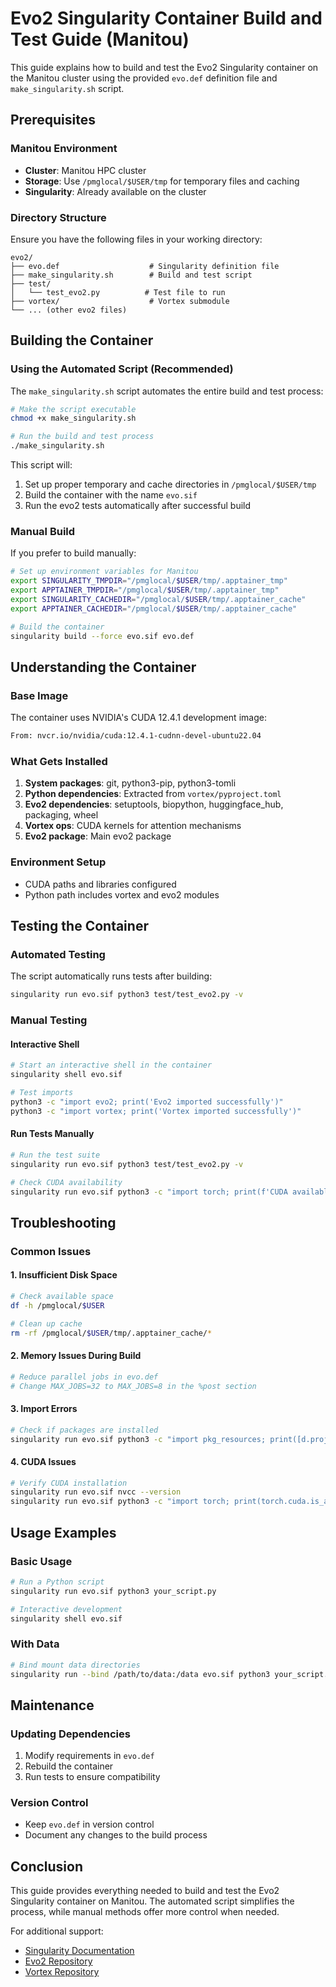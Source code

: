 # Evo2 Singularity Container Build and Test Guide (Manitou)

This guide explains how to build and test the Evo2 Singularity container on the Manitou cluster using the provided `evo.def` definition file and `make_singularity.sh` script.

## Prerequisites

### Manitou Environment
- **Cluster**: Manitou HPC cluster
- **Storage**: Use `/pmglocal/$USER/tmp` for temporary files and caching
- **Singularity**: Already available on the cluster

### Directory Structure
Ensure you have the following files in your working directory:
```
evo2/
├── evo.def                    # Singularity definition file
├── make_singularity.sh        # Build and test script
├── test/
│   └── test_evo2.py          # Test file to run
├── vortex/                    # Vortex submodule
└── ... (other evo2 files)
```

## Building the Container

### Using the Automated Script (Recommended)

The `make_singularity.sh` script automates the entire build and test process:

```bash
# Make the script executable
chmod +x make_singularity.sh

# Run the build and test process
./make_singularity.sh
```

This script will:
1. Set up proper temporary and cache directories in `/pmglocal/$USER/tmp`
2. Build the container with the name `evo.sif`
3. Run the evo2 tests automatically after successful build

### Manual Build

If you prefer to build manually:

```bash
# Set up environment variables for Manitou
export SINGULARITY_TMPDIR="/pmglocal/$USER/tmp/.apptainer_tmp"
export APPTAINER_TMPDIR="/pmglocal/$USER/tmp/.apptainer_tmp"
export SINGULARITY_CACHEDIR="/pmglocal/$USER/tmp/.apptainer_cache"
export APPTAINER_CACHEDIR="/pmglocal/$USER/tmp/.apptainer_cache"

# Build the container
singularity build --force evo.sif evo.def
```

## Understanding the Container

### Base Image
The container uses NVIDIA's CUDA 12.4.1 development image:
```dockerfile
From: nvcr.io/nvidia/cuda:12.4.1-cudnn-devel-ubuntu22.04
```

### What Gets Installed
1. **System packages**: git, python3-pip, python3-tomli
2. **Python dependencies**: Extracted from `vortex/pyproject.toml`
3. **Evo2 dependencies**: setuptools, biopython, huggingface_hub, packaging, wheel
4. **Vortex ops**: CUDA kernels for attention mechanisms
5. **Evo2 package**: Main evo2 package

### Environment Setup
- CUDA paths and libraries configured
- Python path includes vortex and evo2 modules

## Testing the Container

### Automated Testing
The script automatically runs tests after building:
```bash
singularity run evo.sif python3 test/test_evo2.py -v
```

### Manual Testing

#### Interactive Shell
```bash
# Start an interactive shell in the container
singularity shell evo.sif

# Test imports
python3 -c "import evo2; print('Evo2 imported successfully')"
python3 -c "import vortex; print('Vortex imported successfully')"
```

#### Run Tests Manually
```bash
# Run the test suite
singularity run evo.sif python3 test/test_evo2.py -v

# Check CUDA availability
singularity run evo.sif python3 -c "import torch; print(f'CUDA available: {torch.cuda.is_available()}')"
```

## Troubleshooting

### Common Issues

#### 1. Insufficient Disk Space
```bash
# Check available space
df -h /pmglocal/$USER

# Clean up cache
rm -rf /pmglocal/$USER/tmp/.apptainer_cache/*
```

#### 2. Memory Issues During Build
```bash
# Reduce parallel jobs in evo.def
# Change MAX_JOBS=32 to MAX_JOBS=8 in the %post section
```

#### 3. Import Errors
```bash
# Check if packages are installed
singularity run evo.sif python3 -c "import pkg_resources; print([d.project_name for d in pkg_resources.working_set])"
```

#### 4. CUDA Issues
```bash
# Verify CUDA installation
singularity run evo.sif nvcc --version
singularity run evo.sif python3 -c "import torch; print(torch.cuda.is_available())"
```

## Usage Examples

### Basic Usage
```bash
# Run a Python script
singularity run evo.sif python3 your_script.py

# Interactive development
singularity shell evo.sif
```

### With Data
```bash
# Bind mount data directories
singularity run --bind /path/to/data:/data evo.sif python3 your_script.py
```

## Maintenance

### Updating Dependencies
1. Modify requirements in `evo.def`
2. Rebuild the container
3. Run tests to ensure compatibility

### Version Control
- Keep `evo.def` in version control
- Document any changes to the build process

## Conclusion

This guide provides everything needed to build and test the Evo2 Singularity container on Manitou. The automated script simplifies the process, while manual methods offer more control when needed.

For additional support:
- [Singularity Documentation](https://docs.sylabs.io/)
- [Evo2 Repository](https://github.com/ArcInstitute/evo2)
- [Vortex Repository](https://github.com/Zymrael/vortex) 